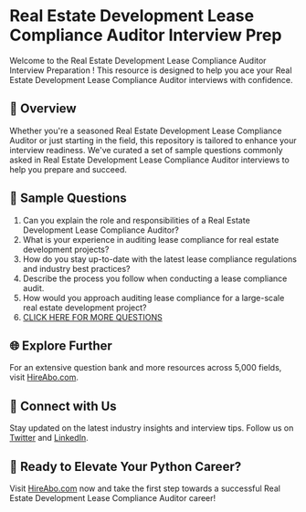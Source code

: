 # Real Estate Development Lease Compliance Auditor Interview Prep

Welcome to the Real Estate Development Lease Compliance Auditor Interview Preparation ! This resource is designed to help you ace your Real Estate Development Lease Compliance Auditor interviews with confidence.

## 🚀 Overview

Whether you're a seasoned Real Estate Development Lease Compliance Auditor or just starting in the field, this repository is tailored to enhance your interview readiness. We've curated a set of sample questions commonly asked in Real Estate Development Lease Compliance Auditor interviews to help you prepare and succeed.

## 📝 Sample Questions

1. Can you explain the role and responsibilities of a Real Estate Development Lease Compliance Auditor?
2. What is your experience in auditing lease compliance for real estate development projects?
3. How do you stay up-to-date with the latest lease compliance regulations and industry best practices?
4. Describe the process you follow when conducting a lease compliance audit.
5. How would you approach auditing lease compliance for a large-scale real estate development project?
6. [CLICK HERE FOR MORE QUESTIONS](https://hireabo.com/job/21_3_30/Real%20Estate%20Development%20Lease%20Compliance%20Auditor)

## 🌐 Explore Further

For an extensive question bank and more resources across 5,000 fields, visit [HireAbo.com](https://www.hireabo.com).

## 📱 Connect with Us

Stay updated on the latest industry insights and interview tips. Follow us on [Twitter](https://twitter.com/hireabo) and [LinkedIn](https://www.linkedin.com/in/hire-abo-3609972a8/).

## 🚀 Ready to Elevate Your Python Career?

Visit [HireAbo.com](https://www.hireabo.com) now and take the first step towards a successful Real Estate Development Lease Compliance Auditor career!